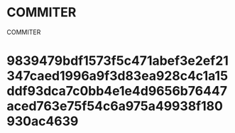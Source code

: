 # COMMITER
COMMITER






# 9839479bdf1573f5c471abef3e2ef21347caed1996a9f3d83ea928c4c1a15ddf93dca7c0bb4e1e4d9656b76447aced763e75f54c6a975a49938f180930ac4639
